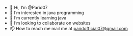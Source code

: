 - 👋 Hi, I’m @Parid07
- 👀 I’m interested in java programming
- 🌱 I’m currently learning java
- 💞️ I’m looking to collaborate on websites
- 📫 How to reach me mail me at paridofficial07@gmail.com

<!---
Parid07/Parid07 is a ✨ special ✨ repository because its `README.md` (this file) appears on your GitHub profile.
You can click the Preview link to take a look at your changes.
--->
